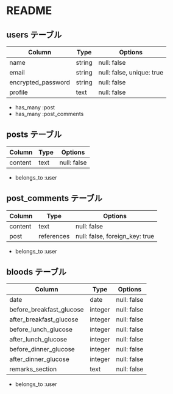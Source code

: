 # README

## users テーブル

| Column             | Type   | Options                   |
| ---------------    | -------| --------------------------|
| name               | string | null: false               |
| email              | string | null: false, unique: true |
| encrypted_password | string | null: false               |
| profile            | text   | null: false               |

- has_many :post
- has_many :post_comments

## posts テーブル

| Column       | Type       | Options                        |
| ------------ | ---------- | ------------------------------ |
| content      | text       | null: false                    |

- belongs_to :user

## post_comments テーブル

| Column  | Type       | Options                        |
| --------| ---------- | ------------------------------ |
| content | text       | null: false                    |
| post    | references | null: false, foreign_key: true |

- belongs_to :user

## bloods テーブル

| Column                   | Type       | Options                        |
| ------------------------ | ---------- | ------------------------------ |
| date                     | date       | null: false                    |
| before_breakfast_glucose | integer    | null: false                    |
| after_breakfast_glucose  | integer    | null: false                    |
| before_lunch_glucose     | integer    | null: false                    |
| after_lunch_glucose      | integer    | null: false                    |
| before_dinner_glucose    | integer    | null: false                    |
| after_dinner_glucose     | integer    | null: false                    |
| remarks_section          | text       | null: false                    |

- belongs_to :user
